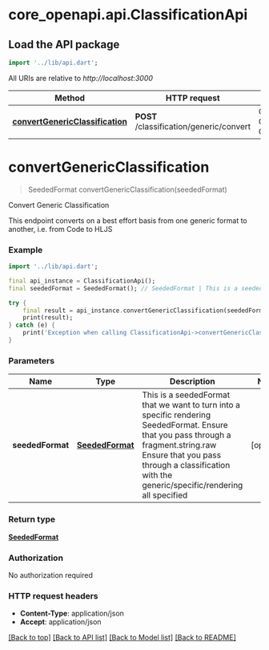 # core_openapi.api.ClassificationApi

## Load the API package
```dart
import '../lib/api.dart';
```

All URIs are relative to *http://localhost:3000*

Method | HTTP request | Description
------------- | ------------- | -------------
[**convertGenericClassification**](ClassificationApi.md#convertgenericclassification) | **POST** /classification/generic/convert | Convert Generic Classification


# **convertGenericClassification**
> SeededFormat convertGenericClassification(seededFormat)

Convert Generic Classification

This endpoint converts on a best effort basis from one generic format to another, i.e. from Code to HLJS 

### Example
```dart
import '../lib/api.dart';

final api_instance = ClassificationApi();
final seededFormat = SeededFormat(); // SeededFormat | This is a seededFormat that we want to turn into a specific rendering SeededFormat.  Ensure that you pass through a fragment.string.raw  Ensure that you pass through a classification with the generic/specific/rendering all specified 

try {
    final result = api_instance.convertGenericClassification(seededFormat);
    print(result);
} catch (e) {
    print('Exception when calling ClassificationApi->convertGenericClassification: $e\n');
}
```

### Parameters

Name | Type | Description  | Notes
------------- | ------------- | ------------- | -------------
 **seededFormat** | [**SeededFormat**](SeededFormat.md)| This is a seededFormat that we want to turn into a specific rendering SeededFormat.  Ensure that you pass through a fragment.string.raw  Ensure that you pass through a classification with the generic/specific/rendering all specified  | [optional] 

### Return type

[**SeededFormat**](SeededFormat.md)

### Authorization

No authorization required

### HTTP request headers

 - **Content-Type**: application/json
 - **Accept**: application/json

[[Back to top]](#) [[Back to API list]](../README.md#documentation-for-api-endpoints) [[Back to Model list]](../README.md#documentation-for-models) [[Back to README]](../README.md)

